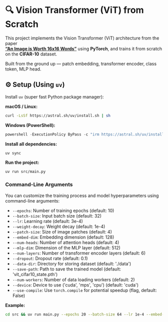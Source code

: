 # 🔍 Vision Transformer (ViT) from Scratch

This project implements the Vision Transformer (ViT) architecture from the paper  
**[“An Image is Worth 16x16 Words”](https://arxiv.org/abs/2010.11929)** using **PyTorch**, and trains it from scratch on the **CIFAR-10** dataset.

Built from the ground up — patch embedding, transformer encoder, class token, MLP head.

## ⚙️ Setup (Using `uv`)

Install `uv` (super fast Python package manager):

**macOS / Linux:**
```bash
curl -LsSf https://astral.sh/uv/install.sh | sh
```
**Windows (PowerShell):**
```powershell
powershell -ExecutionPolicy ByPass -c "irm https://astral.sh/uv/install.ps1 | iex"
```


**Install all dependencies:**

```bash
uv sync
```

**Run the project:**
```bash
uv run src/main.py
```

### Command-Line Arguments

You can customize the training process and model hyperparameters using command-line arguments:

*   `--epochs`: Number of training epochs (default: 10)
*   `--batch-size`: Input batch size (default: 32)
*   `--lr`: Learning rate (default: 3e-4)
*   `--weight-decay`: Weight decay (default: 1e-4)
*   `--patch-size`: Size of image patches (default: 4)
*   `--embed-dim`: Embedding dimension (default: 128)
*   `--num-heads`: Number of attention heads (default: 4)
*   `--mlp-dim`: Dimension of the MLP layer (default: 512)
*   `--num-layers`: Number of transformer encoder layers (default: 6)
*   `--dropout`: Dropout rate (default: 0.1)
*   `--data-dir`: Directory for storing dataset (default: './data')
*   `--save-path`: Path to save the trained model (default: 'vit_cifar10_state.pth')
*   `--num-workers`: Number of data loading workers (default: 2)
*   `--device`: Device to use ('cuda', 'mps', 'cpu') (default: 'cuda')
*   `--use-compile`: Use `torch.compile` for potential speedup (flag, default: False)

**Example:**

```bash
cd src && uv run main.py --epochs 20 --batch-size 64 --lr 1e-4 --embed-dim 256 --mlp-dim 1024 --device mps --use-compile
```